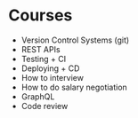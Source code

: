 # Courses

- Version Control Systems (git)
- REST APIs
- Testing + CI
- Deploying + CD
- How to interview
- How to do salary negotiation
- GraphQL
- Code review
